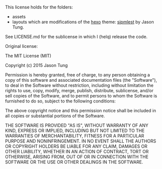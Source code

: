 This license holds for the folders:
- assets
- layouts
which are modifications of the [hexo](https://hexo.io/) theme: [sipmlest](https://github.com/dnxbf321/hexo-theme-simplest) by Jason Tung.

See LICENSE.md for the sublicense in which I (helq) release the code.

Original license:

The MIT License (MIT)

Copyright (c) 2015 Jason Tung

Permission is hereby granted, free of charge, to any person obtaining a copy
of this software and associated documentation files (the "Software"), to deal
in the Software without restriction, including without limitation the rights
to use, copy, modify, merge, publish, distribute, sublicense, and/or sell
copies of the Software, and to permit persons to whom the Software is
furnished to do so, subject to the following conditions:

The above copyright notice and this permission notice shall be included in all
copies or substantial portions of the Software.

THE SOFTWARE IS PROVIDED "AS IS", WITHOUT WARRANTY OF ANY KIND, EXPRESS OR
IMPLIED, INCLUDING BUT NOT LIMITED TO THE WARRANTIES OF MERCHANTABILITY,
FITNESS FOR A PARTICULAR PURPOSE AND NONINFRINGEMENT. IN NO EVENT SHALL THE
AUTHORS OR COPYRIGHT HOLDERS BE LIABLE FOR ANY CLAIM, DAMAGES OR OTHER
LIABILITY, WHETHER IN AN ACTION OF CONTRACT, TORT OR OTHERWISE, ARISING FROM,
OUT OF OR IN CONNECTION WITH THE SOFTWARE OR THE USE OR OTHER DEALINGS IN THE
SOFTWARE.
